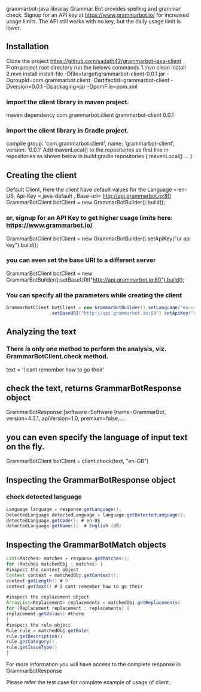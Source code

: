 grammarbot-java libraray
Grammar Bot provides spelling and grammar check. Signup for an API key at https://www.grammarbot.io/ for increased usage limits. The API still works with no key, but the daily usage limit is lower.

## Installation
Clone the project 
https://github.com/sadath42/grammarbot-java-client
From project root directory run the belows commands
1.mvn clean install
2.mvn install:install-file -Dfile=target\grammarbot-client-0.0.1.jar  -DgroupId=com.grammarbot.client  -DartifactId=grammarbot-client -Dversion=0.0.1 -Dpackaging=jar -DpomFile=pom.xml

### import the client library in maven project.
maven dependency
 <dependency>
      <groupId>com.grammarbot.client</groupId>
      <artifactId>grammarbot-client</artifactId>
      <version>0.0.1</version>
  </dependency>
### import the client library in Gradle project.
  compile group: 'com.grammarbot.client', name: 'grammarbot-client', version: '0.0.1'
  Add mavenLocal() to the repositeries as first line in repositories as shown below in build.gradle
  repositories {
	mavenLocal()
	...
	}
  


## Creating the client

 Default Client, Here the client have default values for the
Language = en-US, Api-Key = java-default , Base-url= http://api.grammarbot.io:80
GrammarBotClient botClient = new GrammarBotBuilder().build();


### or, signup for an API Key to get higher usage limits here: https://www.grammarbot.io/
GrammarBotClient botClient = new GrammarBotBuilder().setApiKey("ur api key").build();
				
### you can even set the base URI to a different server
GrammarBotClient botClient = new     GrammarBotBuilder().setBaseURI("http://api.grammarbot.io:80").build();

### You can  specify all  the parameters while creating the client
```java
GrammarBotClient botClient = new GrammarBotBuilder().setLanguage("en-us")
				.setBaseURI("http://api.grammarbot.io:80").setApiKey("ur api key").build();
```

## Analyzing the text
### There is only one method to perform the analysis, viz. GrammarBotClient.check method.

text = 'I cant remember how to go their'

## check the text, returns GrammarBotResponse object
GrammarBotResponse [software=Software [name=GrammarBot, version=4.3.1, apiVersion=1.0, premium=false,....

## you can even specify the language of input text on the fly.
GrammarBotClient botClient = client.check(text, "en-GB")

## Inspecting the GrammarBotResponse object
### check detected language
```java
Language language = response.getLanguage();
DetectedLanguage detectedLanguage = language.getDetectedLanguage();
detectedLanguage.getCode(); # en-US
detectedLanguage.getName();  # English (US)
```
## Inspecting the GrammarBotMatch objects
```java
List<Matches> matches = response.getMatches();
for (Matches matchedObj : matches) {
#inspect the context object
Context context = matchedObj.getContext();
context.getLength() # 9
context.getText() # I cant remember how to go their

#inspect the replacement object
ArrayList<Replacement> replacements = matchedObj.getReplacements(
for (Replacement replacement : replacements) {
replacement.getValue() #there
}
#inspect the rule object
Rule rule = matchedObj.getRule(
rule.getDescription()
rule.getCategory()
rule.getIssueType()
}
```
For more information you will have access to the complete response in GrammarBotResponse

Please refer the test case for complete example of usage of client. 



